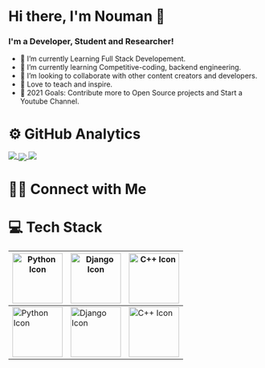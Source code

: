 # Hi there, I'm Nouman 👋

### I'm a Developer, Student and Researcher!

* 🔭 I’m currently Learning Full Stack Developement.
* 🌱 I’m currently learning Competitive-coding, backend engineering.
* 👯 I’m looking to collaborate with other content creators and developers.
* 📢 Love to teach and inspire.
* 🥅 2021 Goals: Contribute more to Open Source projects and Start a Youtube Channel.


# ⚙️ GitHub Analytics

<a href="">
  <img align="Top" src="https://github-readme-stats.vercel.app/api?username=Nouman945&show_icons=true&theme=gruvbox" />
</a>

<a href="">
  <img align="Center" src="https://github-readme-streak-stats.herokuapp.com/?user=Nouman945&theme=blue-green&https://github.com/DenverCoder1/github-readme-streak-stats" />
</a>

<a href="">
  <img align="Top" src="https://github-readme-stats.vercel.app/api/top-langs/?username=Nouman945&theme=blue-green&https://github.com/anuraghazra/github-readme-stats" />
</a>

# 🤝🏻 Connect with Me



# 💻 Tech Stack


| <img alt ="Python Icon " src="t.ly/749G" height="100" > | <img alt ="Django Icon " src=Django_Icon height="100" > | <img alt ="C++ Icon " src="t.ly/14FU" height="100" > |
| ---      | ---       |  ---      |
| <img alt ="Python Icon " src="t.ly/749G" height="100" > | <img alt ="Django Icon " src="t.ly/qeq7" height="100" > | <img alt ="C++ Icon " src="t.ly/14FU" height="100" > |

